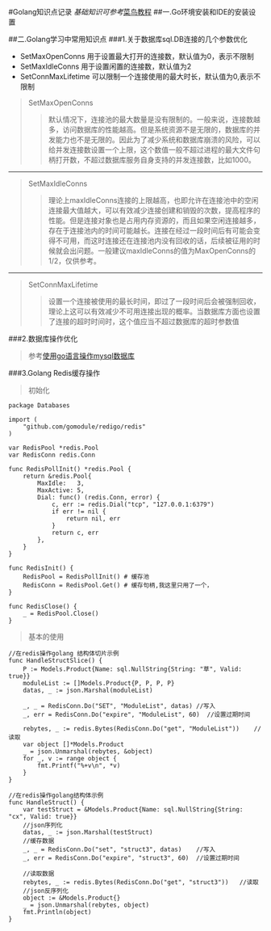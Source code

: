 #Golang知识点记录
*基础知识可参考*[菜鸟教程](https://www.runoob.com/go/go-tutorial.html)
##一.Go环境安装和IDE的安装设置

##二.Golang学习中常用知识点
###1.关于数据库sql.DB连接的几个参数优化
- SetMaxOpenConns 用于设置最大打开的连接数，默认值为0，表示不限制
- SetMaxIdleConns 用于设置闲置的连接数，默认值为2
- SetConnMaxLifetime 可以限制一个连接使用的最大时长，默认值为0,表示不限制

>SetMaxOpenConns
>> 默认情况下，连接池的最大数量是没有限制的。一般来说，连接数越多，访问数据库的性能越高。但是系统资源不是无限的，数据库的并发能力也不是无限的。因此为了减少系统和数据库崩溃的风险，可以给并发连接数设置一个上限，这个数值一般不超过进程的最大文件句柄打开数，不超过数据库服务自身支持的并发连接数，比如1000。
---
>SetMaxIdleConns
>> 理论上maxIdleConns连接的上限越高，也即允许在连接池中的空闲连接最大值越大，可以有效减少连接创建和销毁的次数，提高程序的性能。但是连接对象也是占用内存资源的，而且如果空闲连接越多，存在于连接池内的时间可能越长。连接在经过一段时间后有可能会变得不可用，而这时连接还在连接池内没有回收的话，后续被征用的时候就会出问题。一般建议maxIdleConns的值为MaxOpenConns的1/2，仅供参考。
---
>SetConnMaxLifetime
>> 设置一个连接被使用的最长时间，即过了一段时间后会被强制回收，理论上这可以有效减少不可用连接出现的概率。当数据库方面也设置了连接的超时时间时，这个值应当不超过数据库的超时参数值

###2.数据库操作优化
>参考[使用go语言操作mysql数据库](https://www.cnblogs.com/tsiangleo/p/4483657.html)

###3.Golang Redis缓存操作
> 初始化
```
package Databases

import (
	"github.com/gomodule/redigo/redis"
)

var RedisPool *redis.Pool
var RedisConn redis.Conn

func RedisPollInit() *redis.Pool {
	return &redis.Pool{
		MaxIdle:   3,
		MaxActive: 5,
		Dial: func() (redis.Conn, error) {
			c, err := redis.Dial("tcp", "127.0.0.1:6379")
			if err != nil {
				return nil, err
			}
			return c, err
		},
	}
}

func RedisInit() {
	RedisPool = RedisPollInit() # 缓存池
	RedisConn = RedisPool.Get() # 缓存句柄,我这里只用了一个，
}

func RedisClose() {
	_ = RedisPool.Close()
}
```
> 基本的使用
```
//在redis操作golang 结构体切片示例
func HandleStructSlice() {
	P := Models.Product{Name: sql.NullString{String: "草", Valid: true}}
	moduleList := []Models.Product{P, P, P, P}
	datas, _ := json.Marshal(moduleList)

	_, _ = RedisConn.Do("SET", "ModuleList", datas) //写入
    _, err = RedisConn.Do("expire", "ModuleList", 60)  //设置过期时间

	rebytes, _ := redis.Bytes(RedisConn.Do("get", "ModuleList"))    //读取
	var object []*Models.Product
	_ = json.Unmarshal(rebytes, &object)
	for _, v := range object {
		fmt.Printf("%+v\n", *v)
	}
}

//在redis操作golang结构体示例
func HandleStruct() {
	var testStruct = &Models.Product{Name: sql.NullString{String: "cx", Valid: true}}
	//json序列化
	datas, _ := json.Marshal(testStruct)
	//缓存数据
	_, _ = RedisConn.Do("set", "struct3", datas)    //写入
    _, err = RedisConn.Do("expire", "struct3", 60)  //设置过期时间

	//读取数据
	rebytes, _ := redis.Bytes(RedisConn.Do("get", "struct3"))   //读取
	//json反序列化
	object := &Models.Product{}
	_ = json.Unmarshal(rebytes, object)
	fmt.Println(object)
}
```

